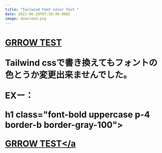 ```yaml
---
title: "Tailwind Font color Test "
date: 2022-06-28T07:58:49.868Z
image: download.png
---
```



<h1 class="font-bold uppercase p-4 border-b border-gray-100">

<a href="/" class="hover:text-gray-700 tracking-widest">GRROW TEST</a>

Tailwind cssで書き換えてもフォントの色とうか変更出来ませんでした。

EXー：

h1 class="font-bold uppercase p-4 border-b border-gray-100">

<a href="/" class="hover:text-gray-700 tracking-widest">GRROW TEST</a